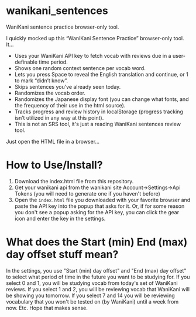 # wanikani_sentences
WaniKani sentence practice browser-only tool.

I quickly mocked up this “WaniKani Sentence Practice” browser-only tool. It…

* Uses your WaniKani API key to fetch vocab with reviews due in a user-definable time period.
* Shows one random context sentence per vocab word.
* Lets you press Space to reveal the English translation and continue, or 1 to mark “didn’t know”.
* Skips sentences you’ve already seen today.
* Randomizes the vocab order.
* Randomizes the Japanese display font (you can change what fonts, and the frequency of their use in the html source).
* Tracks progress and review history in localStorage (progress tracking isn’t utilized in any way at this point).
* This is not an SRS tool, it's just a reading WaniKani sentences review tool.

Just open the HTML file in a browser...

# How to Use/Install?

1. Download the index.html file from this repository.
2. Get your wanikani api from the wanikani site Account->Settings->Api Tokens (you will need to generate one if you haven't before)
3. Open the `index.html` file you downloaded with your favorite browser and paste the API key into the popup that asks for it.  Or, if for some reason you don't see a popup asking for the API key, you can click the gear icon and enter the key in the settings.

# What does the Start (min) End (max) day offset stuff mean?

In the settings, you use "Start (min) day offset" and "End (max) day offset" to select what period of time in the future you want to be studying for.  If you select 0 and 1, you will be studying vocab from today's set of WaniKani reviews.  If you select 1 and 2, you will be reviewing vocab that WaniKani will be showing you tomorrow.  If you select 7 and 14 you will be reviewing vocabulary that you won't be tested on (by WaniKani) until a week from now.  Etc.  Hope that makes sense.
